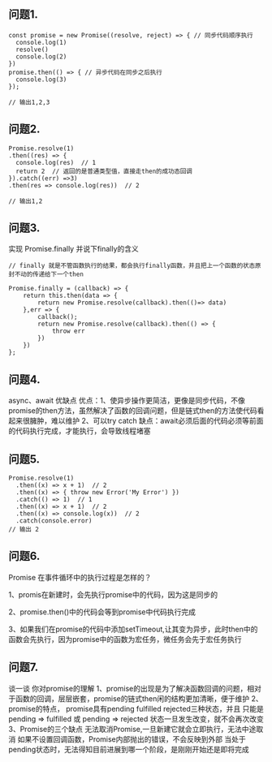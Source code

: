 ## 问题1.
```
const promise = new Promise((resolve, reject) => { // 同步代码顺序执行
  console.log(1)
  resolve()
  console.log(2)
})
promise.then(() => { // 异步代码在同步之后执行
  console.log(3)
});

// 输出1,2,3
```




## 问题2.
```
Promise.resolve(1)
.then((res) => {
  console.log(res)  // 1
  return 2  // 返回的是普通类型值，直接走then的成功态回调
}).catch((err) =>3)
.then(res => console.log(res))  // 2

// 输出1,2
```


## 问题3.

实现 Promise.finally 并说下finally的含义
```
// finally 就是不管函数执行的结果，都会执行finally函数，并且把上一个函数的状态原封不动的传递给下一个then

Promise.finally = (callback) => {
    return this.then(data => {
        return new Promise.resolve(callback).then(()=> data)
    },err => {
        callback();
        return new Promise.resolve(callback).then(() => {
            throw err
        })
    })
};
```


## 问题4.

async、await 优缺点
优点：1、使异步操作更简洁，更像是同步代码，不像promise的then方法，虽然解决了函数的回调问题，但是链式then的方法使代码看起来很臃肿，难以维护
     2、可以try catch
缺点：await必须后面的代码必须等前面的代码执行完成，才能执行，会导致线程堵塞


## 问题5.
```
Promise.resolve(1)
  .then((x) => x + 1)  // 2
  .then((x) => { throw new Error('My Error') })
  .catch(() => 1)  // 1
  .then((x) => x + 1)  // 2
  .then((x) => console.log(x))  // 2
  .catch(console.error)
// 输出 2
```


## 问题6.

Promise 在事件循环中的执行过程是怎样的？

1、promis在新建时，会先执行promise中的代码，因为这是同步的

2、promise.then()中的代码会等到promise中代码执行完成

3、如果我们在promise的代码中添加setTimeout,让其变为异步，此时then中的函数会先执行，因为promise中的函数为宏任务，微任务会先于宏任务执行



## 问题7.

谈一谈 你对promise的理解
1、promise的出现是为了解决函数回调的问题，相对于函数的回调，层层嵌套，promise的链式then闲的结构更加清晰，便于维护
2、promise的特点，
    promise具有pending fulfilled rejected三种状态，并且
    只能是 pending => fulfilled
       或 pending => rejected
    状态一旦发生改变，就不会再次改变
3、Promise的三个缺点
   无法取消Promise,一旦新建它就会立即执行，无法中途取消
   如果不设置回调函数，Promise内部抛出的错误，不会反映到外部
   当处于pending状态时，无法得知目前进展到哪一个阶段，是刚刚开始还是即将完成